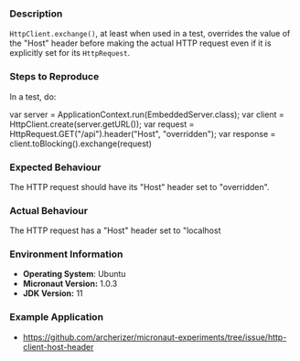 ### Description

`HttpClient.exchange()`, at least when used in a test, overrides the value of the "Host" header before making the actual HTTP request even if it is explicitly set for its `HttpRequest`.

### Steps to Reproduce

In a test, do:

var server = ApplicationContext.run(EmbeddedServer.class);
var client = HttpClient.create(server.getURL());
var request = HttpRequest.GET("/api").header("Host", "overridden");
var response = client.toBlocking().exchange(request)

### Expected Behaviour

The HTTP request should have its "Host" header set to "overridden".

### Actual Behaviour

The HTTP request has a "Host" header set to "localhost

### Environment Information

- **Operating System**: Ubuntu
- **Micronaut Version:** 1.0.3
- **JDK Version:** 11

### Example Application

- https://github.com/archerizer/micronaut-experiments/tree/issue/http-client-host-header
